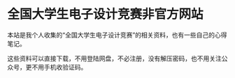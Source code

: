 <h1>全国大学生电子设计竞赛非官方网站</h1>

本站是我个人收集的“全国大学生电子设计竞赛”的相关资料，也有一些自己的心得笔记。

这些资料可以直接下载，不用登陆网盘，不必注册，没有解压密码，也不用关注公众号，更不用手机收验证码。

